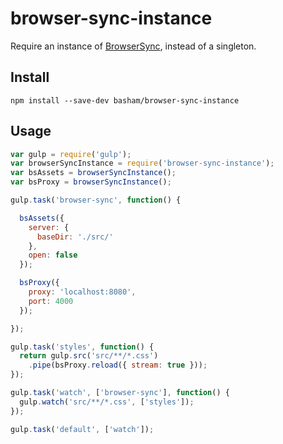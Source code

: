 # browser-sync-instance

Require an instance of [BrowserSync](https://github.com/shakyShane/browser-sync), instead of a singleton.

## Install

```
npm install --save-dev basham/browser-sync-instance
```

## Usage

```js
var gulp = require('gulp');
var browserSyncInstance = require('browser-sync-instance');
var bsAssets = browserSyncInstance();
var bsProxy = browserSyncInstance();

gulp.task('browser-sync', function() {

  bsAssets({
    server: {
      baseDir: './src/'
    },
    open: false
  });

  bsProxy({
    proxy: 'localhost:8080',
    port: 4000
  });

});

gulp.task('styles', function() {
  return gulp.src('src/**/*.css')
    .pipe(bsProxy.reload({ stream: true }));
});

gulp.task('watch', ['browser-sync'], function() {
  gulp.watch('src/**/*.css', ['styles']);
});

gulp.task('default', ['watch']);
```
